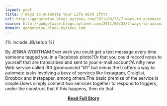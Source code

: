 ```yaml
---
layout: post
title: 7 Ways to Automate Your Life With ifttt
url: http://gadgetwise.blogs.nytimes.com/2011/09/23/7-ways-to-automate-your-life-with-ifttt/
source: http://gadgetwise.blogs.nytimes.com/2011/09/23/7-ways-to-automate-your-life-with-ifttt/
domain: gadgetwise.blogs.nytimes.com
---
```

{% include JB/setup %}<p>By JENNA WORTHAM Ever wish you could get a text message every time someone tagged you in a Facebook photo?Or that you could record notes to yourself that are transcribed and sent to your e-mail account?A nifty new Web service called ifttt (pronounced “lift” but minus the l) offers a way to automate tasks involving a bevy of services like Instagram, Craiglist, Dropbox and Instapaper, among others.The basic premise of the service is simple.Users simply connect two services together to respond to triggers, under the construct that if this happens, then do that.</p>
<center><p><a href="http://gadgetwise.blogs.nytimes.com/2011/09/23/7-ways-to-automate-your-life-with-ifttt/" style='padding:25px; font-sze:18px; font-weight: bold;'>Read Full Story</a></p></center>
